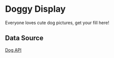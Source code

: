 # Doggy Display

Everyone loves cute dog pictures, get your fill here!

## Data Source

[Dog API](https://dog.ceo/dog-api/)
